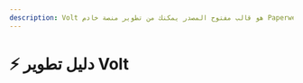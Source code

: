 ```yaml
---
description: Volt هو قالب مفتوح المصدر يمكنك من تطوير منصة خادم Paperweight الخاصة بك بناءً على Plazma.
---
```


# ⚡ دليل تطوير Volt

